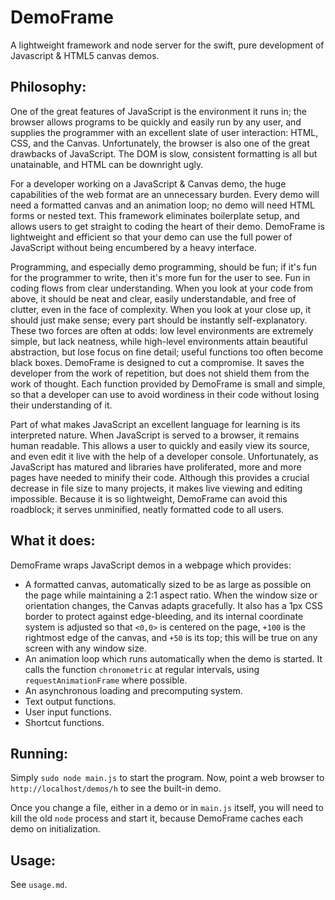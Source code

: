 DemoFrame
=========


A lightweight framework and node server for the swift, pure development of Javascript &amp; HTML5 canvas demos.


## Philosophy:

One of the great features of JavaScript is the environment it runs in; the browser allows programs to be quickly and easily run by any user, and supplies the programmer with an excellent slate of user interaction: HTML, CSS, and the Canvas. Unfortunately, the browser is also one of the great drawbacks of JavaScript. The DOM is slow, consistent formatting is all but unatainable, and HTML can be downright ugly.

For a developer working on a JavaScript & Canvas demo, the huge capabilities of the web format are an unnecessary burden. Every demo will need a formatted canvas and an animation loop; no demo will need HTML forms or nested text. This framework eliminates boilerplate setup, and allows users to get straight to coding the heart of their demo. DemoFrame is lightweight and efficient so that your demo can use the full power of JavaScript without being encumbered by a heavy interface.

Programming, and especially demo programming, should be fun; if it's fun for the programmer to write, then it's more fun for the user to see. Fun in coding flows from clear understanding. When you look at your code from above, it should be neat and clear, easily understandable, and free of clutter, even in the face of complexity. When you look at your close up, it should just make sense; every part should be instantly self-explanatory. These two forces are often at odds: low level environments are extremely simple, but lack neatness, while high-level environments attain beautiful abstraction, but lose focus on fine detail; useful functions too often become black boxes. DemoFrame is designed to cut a compromise. It saves the developer from the work of repetition, but does not shield them from the work of thought. Each function provided by DemoFrame is small and simple, so that a developer can use to avoid wordiness in their code without losing their understanding of it.

Part of what makes JavaScript an excellent language for learning is its interpreted nature. When JavaScript is served to a browser, it remains human readable. This allows a user to quickly and easily view its source, and even edit it live with the help of a developer console. Unfortunately, as JavaScript has matured and libraries have proliferated, more and more pages have needed to minify their code. Although this provides a crucial decrease in file size to many projects, it makes live viewing and editing impossible. Because it is so lightweight, DemoFrame can avoid this roadblock; it serves unminified, neatly formatted code to all users.


## What it does:

DemoFrame wraps JavaScript demos in a webpage which provides:

 - A formatted canvas, automatically sized to be as large as possible on the page while maintaining a 2:1 aspect ratio. When the window size or orientation changes, the Canvas adapts gracefully. It also has a 1px CSS border to protect against edge-bleeding, and its internal coordinate system is adjusted so that `<0,0>` is centered on the page, `+100` is the rightmost edge of the canvas, and `+50` is its top; this will be true on any screen with any window size.
 - An animation loop which runs automatically when the demo is started. It calls the function `chronometric` at regular intervals, using `requestAnimationFrame` where possible.
 - An asynchronous loading and precomputing system.
 - Text output functions.
 - User input functions.
 - Shortcut functions.


## Running:

Simply `sudo node main.js` to start the program. Now, point a web browser to `http://localhost/demos/h` to see the built-in demo.

Once you change a file, either in a demo or in `main.js` itself, you will need to kill the old `node` process and start it, because DemoFrame caches each demo on initialization.


## Usage:

See `usage.md`.
